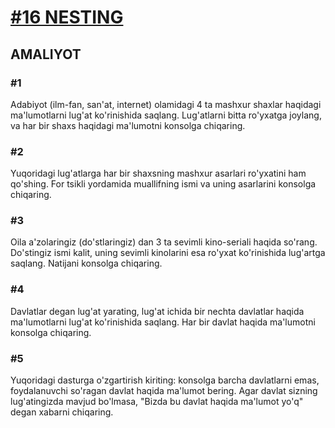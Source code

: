 [<h1>**#16 NESTING**</h1>](https://python.sariq.dev/dictionary/16-nesting)

**<h2>AMALIYOT</h2>**

**<h3>#1</h3>**

Adabiyot (ilm-fan, san'at, internet) olamidagi 4 ta mashxur shaxlar haqidagi ma'lumotlarni lug'at ko'rinishida saqlang. Lug'atlarni bitta ro'yxatga joylang, va har bir shaxs haqidagi ma'lumotni konsolga chiqaring.

**<h3>#2</h3>**

Yuqoridagi lug'atlarga har bir shaxsning mashxur asarlari ro'yxatini ham qo'shing. For tsikli yordamida muallifning ismi va uning asarlarini konsolga chiqaring.

**<h3>#3</h3>**

Oila a'zolaringiz (do'stlaringiz) dan 3 ta sevimli kino-seriali haqida so'rang. Do'stingiz ismi kalit, uning sevimli kinolarini esa ro'yxat ko'rinishida lug'artga saqlang.  Natijani konsolga chiqaring.

**<h3>#4</h3>**

Davlatlar degan lug'at yarating, lug'at ichida bir nechta davlatlar haqida ma'lumotlarni lug'at ko'rinishida saqlang. Har bir davlat haqida ma'lumotni konsolga chiqaring.

**<h3>#5</h3>**

Yuqoridagi dasturga o'zgartirish kiriting: konsolga barcha davlatlarni emas, foydalanuvchi so'ragan davlat haqida ma'lumot bering. Agar davlat sizning lug'atingizda mavjud bo'lmasa, "Bizda bu davlat haqida ma'lumot yo'q" degan xabarni chiqaring.

